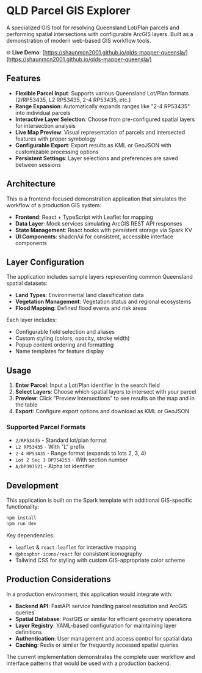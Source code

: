 # QLD Parcel GIS Explorer

A specialized GIS tool for resolving Queensland Lot/Plan parcels and performing spatial intersections with configurable ArcGIS layers. Built as a demonstration of modern web-based GIS workflow tools.

🌐 **Live Demo**: [https://shaunmcn2001.github.io/qlds-mapper-queensla/](https://shaunmcn2001.github.io/qlds-mapper-queensla/) 

## Features

- **Flexible Parcel Input**: Supports various Queensland Lot/Plan formats (2/RP53435, L2 RP53435, 2-4 RP53435, etc.)
- **Range Expansion**: Automatically expands ranges like "2-4 RP53435" into individual parcels
- **Interactive Layer Selection**: Choose from pre-configured spatial layers for intersection analysis
- **Live Map Preview**: Visual representation of parcels and intersected features with proper symbology
- **Configurable Export**: Export results as KML or GeoJSON with customizable processing options
- **Persistent Settings**: Layer selections and preferences are saved between sessions

## Architecture

This is a frontend-focused demonstration application that simulates the workflow of a production GIS system:

- **Frontend**: React + TypeScript with Leaflet for mapping
- **Data Layer**: Mock services simulating ArcGIS REST API responses
- **State Management**: React hooks with persistent storage via Spark KV
- **UI Components**: shadcn/ui for consistent, accessible interface components

## Layer Configuration

The application includes sample layers representing common Queensland spatial datasets:

- **Land Types**: Environmental land classification data
- **Vegetation Management**: Vegetation status and regional ecosystems
- **Flood Mapping**: Defined flood events and risk areas

Each layer includes:
- Configurable field selection and aliases
- Custom styling (colors, opacity, stroke width)
- Popup content ordering and formatting
- Name templates for feature display

## Usage

1. **Enter Parcel**: Input a Lot/Plan identifier in the search field
2. **Select Layers**: Choose which spatial layers to intersect with your parcel
3. **Preview**: Click "Preview Intersections" to see results on the map and in the table
4. **Export**: Configure export options and download as KML or GeoJSON

### Supported Parcel Formats

- `2/RP53435` - Standard lot/plan format
- `L2 RP53435` - With "L" prefix
- `2-4 RP53435` - Range format (expands to lots 2, 3, 4)
- `Lot 2 Sec 3 DP754253` - With section number
- `A/DP397521` - Alpha lot identifier

## Development

This application is built on the Spark template with additional GIS-specific functionality:

```bash
npm install
npm run dev
```

Key dependencies:
- `leaflet` & `react-leaflet` for interactive mapping
- `@phosphor-icons/react` for consistent iconography
- Tailwind CSS for styling with custom GIS-appropriate color scheme

## Production Considerations

In a production environment, this application would integrate with:

- **Backend API**: FastAPI service handling parcel resolution and ArcGIS queries
- **Spatial Database**: PostGIS or similar for efficient geometry operations
- **Layer Registry**: YAML-based configuration for maintaining layer definitions
- **Authentication**: User management and access control for spatial data
- **Caching**: Redis or similar for frequently accessed spatial queries

The current implementation demonstrates the complete user workflow and interface patterns that would be used with a production backend.

